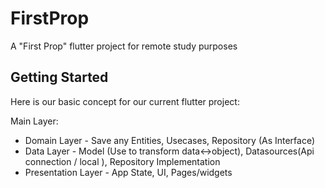 # FirstProp

A "First Prop" flutter project for remote study purposes

## Getting Started

Here is our basic concept for our current flutter project:

Main Layer:
  - Domain Layer - Save any Entities, Usecases, Repository (As Interface)
  - Data Layer - Model (Use to transform data<->object), Datasources(Api connection / local ), Repository Implementation 
  - Presentation Layer - App State, UI, Pages/widgets
